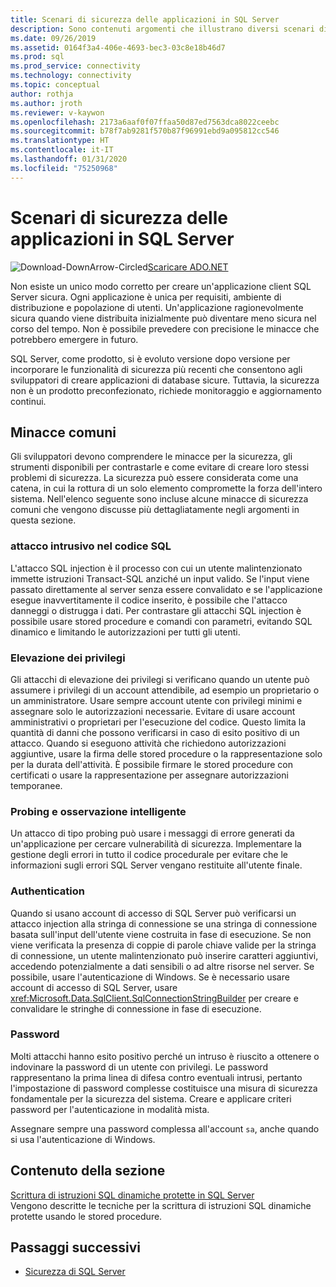 ```yaml
---
title: Scenari di sicurezza delle applicazioni in SQL Server
description: Sono contenuti argomenti che illustrano diversi scenari di sicurezza per applicazioni ADO.NET e SQL Server.
ms.date: 09/26/2019
ms.assetid: 0164f3a4-406e-4693-bec3-03c8e18b46d7
ms.prod: sql
ms.prod_service: connectivity
ms.technology: connectivity
ms.topic: conceptual
author: rothja
ms.author: jroth
ms.reviewer: v-kaywon
ms.openlocfilehash: 2173a6aaf0f07ffaa50d87ed7563dca8022ceebc
ms.sourcegitcommit: b78f7ab9281f570b87f96991ebd9a095812cc546
ms.translationtype: HT
ms.contentlocale: it-IT
ms.lasthandoff: 01/31/2020
ms.locfileid: "75250968"
---
```

# <a name="application-security-scenarios-in-sql-server"></a>Scenari di sicurezza delle applicazioni in SQL Server

![Download-DownArrow-Circled](../../../ssdt/media/download.png)[Scaricare ADO.NET](../../sql-connection-libraries.md#anchor-20-drivers-relational-access)

Non esiste un unico modo corretto per creare un'applicazione client SQL Server sicura. Ogni applicazione è unica per requisiti, ambiente di distribuzione e popolazione di utenti. Un'applicazione ragionevolmente sicura quando viene distribuita inizialmente può diventare meno sicura nel corso del tempo. Non è possibile prevedere con precisione le minacce che potrebbero emergere in futuro.  
  
SQL Server, come prodotto, si è evoluto versione dopo versione per incorporare le funzionalità di sicurezza più recenti che consentono agli sviluppatori di creare applicazioni di database sicure. Tuttavia, la sicurezza non è un prodotto preconfezionato, richiede monitoraggio e aggiornamento continui.  
  
## <a name="common-threats"></a>Minacce comuni  
Gli sviluppatori devono comprendere le minacce per la sicurezza, gli strumenti disponibili per contrastarle e come evitare di creare loro stessi problemi di sicurezza. La sicurezza può essere considerata come una catena, in cui la rottura di un solo elemento compromette la forza dell'intero sistema. Nell'elenco seguente sono incluse alcune minacce di sicurezza comuni che vengono discusse più dettagliatamente negli argomenti in questa sezione.  
  
### <a name="sql-injection"></a>attacco intrusivo nel codice SQL  
L'attacco SQL injection è il processo con cui un utente malintenzionato immette istruzioni Transact-SQL anziché un input valido. Se l'input viene passato direttamente al server senza essere convalidato e se l'applicazione esegue inavvertitamente il codice inserito, è possibile che l'attacco danneggi o distrugga i dati. Per contrastare gli attacchi SQL injection è possibile usare stored procedure e comandi con parametri, evitando SQL dinamico e limitando le autorizzazioni per tutti gli utenti.  
  
### <a name="elevation-of-privilege"></a>Elevazione dei privilegi  
Gli attacchi di elevazione dei privilegi si verificano quando un utente può assumere i privilegi di un account attendibile, ad esempio un proprietario o un amministratore. Usare sempre account utente con privilegi minimi e assegnare solo le autorizzazioni necessarie. Evitare di usare account amministrativi o proprietari per l'esecuzione del codice. Questo limita la quantità di danni che possono verificarsi in caso di esito positivo di un attacco. Quando si eseguono attività che richiedono autorizzazioni aggiuntive, usare la firma delle stored procedure o la rappresentazione solo per la durata dell'attività. È possibile firmare le stored procedure con certificati o usare la rappresentazione per assegnare autorizzazioni temporanee.  
  
### <a name="probing-and-intelligent-observation"></a>Probing e osservazione intelligente  
Un attacco di tipo probing può usare i messaggi di errore generati da un'applicazione per cercare vulnerabilità di sicurezza. Implementare la gestione degli errori in tutto il codice procedurale per evitare che le informazioni sugli errori SQL Server vengano restituite all'utente finale.  
  
### <a name="authentication"></a>Authentication  
Quando si usano account di accesso di SQL Server può verificarsi un attacco injection alla stringa di connessione se una stringa di connessione basata sull'input dell'utente viene costruita in fase di esecuzione. Se non viene verificata la presenza di coppie di parole chiave valide per la stringa di connessione, un utente malintenzionato può inserire caratteri aggiuntivi, accedendo potenzialmente a dati sensibili o ad altre risorse nel server. Se possibile, usare l'autenticazione di Windows. Se è necessario usare account di accesso di SQL Server, usare <xref:Microsoft.Data.SqlClient.SqlConnectionStringBuilder> per creare e convalidare le stringhe di connessione in fase di esecuzione.  
  
### <a name="passwords"></a>Password  
Molti attacchi hanno esito positivo perché un intruso è riuscito a ottenere o indovinare la password di un utente con privilegi. Le password rappresentano la prima linea di difesa contro eventuali intrusi, pertanto l'impostazione di password complesse costituisce una misura di sicurezza fondamentale per la sicurezza del sistema. Creare e applicare criteri password per l'autenticazione in modalità mista.  
  
Assegnare sempre una password complessa all'account `sa`, anche quando si usa l'autenticazione di Windows.  
  
## <a name="in-this-section"></a>Contenuto della sezione  
[Scrittura di istruzioni SQL dinamiche protette in SQL Server](writing-secure-dynamic-sql.md)  
Vengono descritte le tecniche per la scrittura di istruzioni SQL dinamiche protette usando le stored procedure.  

## <a name="next-steps"></a>Passaggi successivi
- [Sicurezza di SQL Server](sql-server-security.md)
